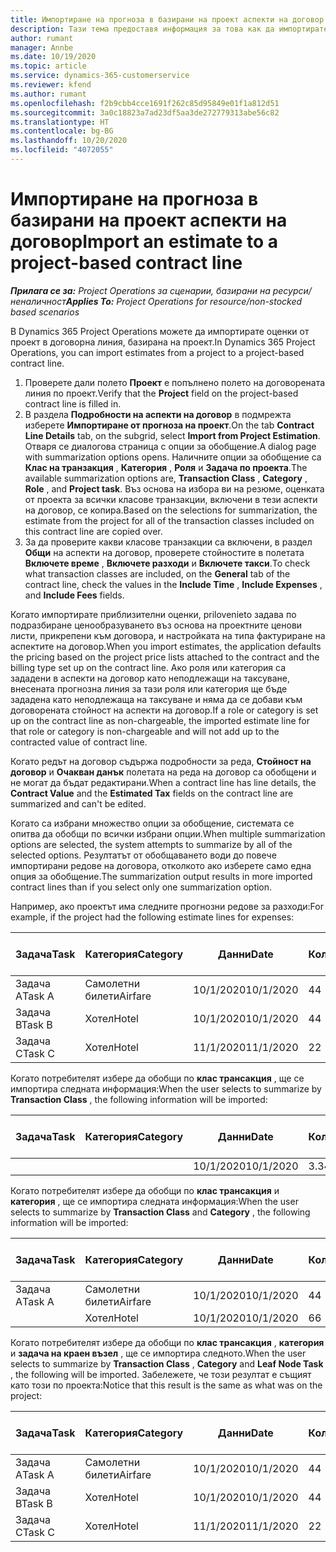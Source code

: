 ```yaml
---
title: Импортиране на прогноза в базирани на проект аспекти на договор
description: Тази тема предоставя информация за това как да импортирате прогнози от проект в аспекти на договор.
author: rumant
manager: Annbe
ms.date: 10/19/2020
ms.topic: article
ms.service: dynamics-365-customerservice
ms.reviewer: kfend
ms.author: rumant
ms.openlocfilehash: f2b9cbb4cce1691f262c85d95849e01f1a812d51
ms.sourcegitcommit: 3a0c18823a7ad23df5aa3de272779313abe56c82
ms.translationtype: HT
ms.contentlocale: bg-BG
ms.lasthandoff: 10/20/2020
ms.locfileid: "4072055"
---
```

# <a name="import-an-estimate-to-a-project-based-contract-line"></a><span data-ttu-id="4a4aa-103">Импортиране на прогноза в базирани на проект аспекти на договор</span><span class="sxs-lookup"><span data-stu-id="4a4aa-103">Import an estimate to a project-based contract line</span></span>

<span data-ttu-id="4a4aa-104">_**Прилага се за:** Project Operations за сценарии, базирани на ресурси/неналичност_</span><span class="sxs-lookup"><span data-stu-id="4a4aa-104">_**Applies To:** Project Operations for resource/non-stocked based scenarios_</span></span>

<span data-ttu-id="4a4aa-105">В Dynamics 365 Project Operations можете да импортирате оценки от проект в договорна линия, базирана на проект.</span><span class="sxs-lookup"><span data-stu-id="4a4aa-105">In Dynamics 365 Project Operations, you can import estimates from a project to a project-based contract line.</span></span>

1. <span data-ttu-id="4a4aa-106">Проверете дали полето **Проект** е попълнено полето на договорената линия по проект.</span><span class="sxs-lookup"><span data-stu-id="4a4aa-106">Verify that the **Project** field on the project-based contract line is filled in.</span></span>
2. <span data-ttu-id="4a4aa-107">В раздела **Подробности на аспекти на договор** в подмрежта изберете **Импортиране от прогноза на проект**.</span><span class="sxs-lookup"><span data-stu-id="4a4aa-107">On the tab **Contract Line Details** tab, on the subgrid, select **Import from Project Estimation**.</span></span> <span data-ttu-id="4a4aa-108">Отваря се диалогова страница с опции за обобщение.</span><span class="sxs-lookup"><span data-stu-id="4a4aa-108">A dialog page with summarization options opens.</span></span> <span data-ttu-id="4a4aa-109">Наличните опции за обобщение са **Клас на транзакция** , **Категория** , **Роля** и **Задача по проекта**.</span><span class="sxs-lookup"><span data-stu-id="4a4aa-109">The available summarization options are, **Transaction Class** , **Category** , **Role** , and **Project task**.</span></span> <span data-ttu-id="4a4aa-110">Въз основа на избора ви на резюме, оценката от проекта за всички класове транзакции, включени в тези аспекти на договор, се копира.</span><span class="sxs-lookup"><span data-stu-id="4a4aa-110">Based on the selections for summarization, the estimate from the project for all of the transaction classes included on this contract line are copied over.</span></span> 
3. <span data-ttu-id="4a4aa-111">За да проверите какви класове транзакции са включени, в раздел **Общи** на аспекти на договор, проверете стойностите в полетата **Включете време** , **Включете разходи** и **Включете такси**.</span><span class="sxs-lookup"><span data-stu-id="4a4aa-111">To check what transaction classes are included, on the **General** tab of the contract line, check the values in the **Include Time** , **Include Expenses** , and **Include Fees** fields.</span></span>

<span data-ttu-id="4a4aa-112">Когато импортирате приблизителни оценки, prilovenieto задава по подразбиране ценообразуването въз основа на проектните ценови листи, прикрепени към договора, и настройката на типа фактуриране на аспектите на договор.</span><span class="sxs-lookup"><span data-stu-id="4a4aa-112">When you import estimates, the application defaults the pricing based on the project price lists attached to the contract and the billing type set up on the contract line.</span></span> <span data-ttu-id="4a4aa-113">Ако роля или категория са зададени в аспекти на договор като неподлежащи на таксуване, внесената прогнозна линия за тази роля или категория ще бъде зададена като неподлежаща на таксуване и няма да се добави към договорената стойност на аспекти на договор.</span><span class="sxs-lookup"><span data-stu-id="4a4aa-113">If a role or category is set up on the contract line as non-chargeable, the imported estimate line for that role or category is non-chargeable and will not add up to the contracted value of contract line.</span></span>

<span data-ttu-id="4a4aa-114">Когато редът на договор съдържа подробности за реда, **Стойност на договор** и **Очакван данък** полетата на реда на договор са обобщени и не могат да бъдат редактирани.</span><span class="sxs-lookup"><span data-stu-id="4a4aa-114">When a contract line has line details, the **Contract Value** and the **Estimated Tax** fields on the contract line are summarized and can't be edited.</span></span>

<span data-ttu-id="4a4aa-115">Когато са избрани множество опции за обобщение, системата се опитва да обобщи по всички избрани опции.</span><span class="sxs-lookup"><span data-stu-id="4a4aa-115">When multiple summarization options are selected, the system attempts to summarize by all of the selected options.</span></span> <span data-ttu-id="4a4aa-116">Резултатът от обобщаването води до повече импортирани редове на договора, отколкото ако изберете само една опция за обобщение.</span><span class="sxs-lookup"><span data-stu-id="4a4aa-116">The summarization output results in more imported contract lines than if you select only one summarization option.</span></span>

<span data-ttu-id="4a4aa-117">Например, ако проектът има следните прогнозни редове за разходи:</span><span class="sxs-lookup"><span data-stu-id="4a4aa-117">For example, if the project had the following estimate lines for expenses:</span></span>

| <span data-ttu-id="4a4aa-118">Задача</span><span class="sxs-lookup"><span data-stu-id="4a4aa-118">Task</span></span> | <span data-ttu-id="4a4aa-119">Категория</span><span class="sxs-lookup"><span data-stu-id="4a4aa-119">Category</span></span> | <span data-ttu-id="4a4aa-120">Данни</span><span class="sxs-lookup"><span data-stu-id="4a4aa-120">Date</span></span> | <span data-ttu-id="4a4aa-121">Количество</span><span class="sxs-lookup"><span data-stu-id="4a4aa-121">Quantity</span></span> | <span data-ttu-id="4a4aa-122">Единична цена</span><span class="sxs-lookup"><span data-stu-id="4a4aa-122">Unit price</span></span> | <span data-ttu-id="4a4aa-123">Количество</span><span class="sxs-lookup"><span data-stu-id="4a4aa-123">Amount</span></span> |
| --- | --- | --- | --- | --- | --- |
| <span data-ttu-id="4a4aa-124">Задача А</span><span class="sxs-lookup"><span data-stu-id="4a4aa-124">Task A</span></span> | <span data-ttu-id="4a4aa-125">Самолетни билети</span><span class="sxs-lookup"><span data-stu-id="4a4aa-125">Airfare</span></span> | <span data-ttu-id="4a4aa-126">10/1/2020</span><span class="sxs-lookup"><span data-stu-id="4a4aa-126">10/1/2020</span></span> | <span data-ttu-id="4a4aa-127">4</span><span class="sxs-lookup"><span data-stu-id="4a4aa-127">4</span></span> | <span data-ttu-id="4a4aa-128">400</span><span class="sxs-lookup"><span data-stu-id="4a4aa-128">400</span></span> | <span data-ttu-id="4a4aa-129">1600</span><span class="sxs-lookup"><span data-stu-id="4a4aa-129">1600</span></span> |
| <span data-ttu-id="4a4aa-130">Задача B</span><span class="sxs-lookup"><span data-stu-id="4a4aa-130">Task B</span></span> | <span data-ttu-id="4a4aa-131">Хотел</span><span class="sxs-lookup"><span data-stu-id="4a4aa-131">Hotel</span></span> | <span data-ttu-id="4a4aa-132">10/1/2020</span><span class="sxs-lookup"><span data-stu-id="4a4aa-132">10/1/2020</span></span> | <span data-ttu-id="4a4aa-133">4</span><span class="sxs-lookup"><span data-stu-id="4a4aa-133">4</span></span> | <span data-ttu-id="4a4aa-134">200</span><span class="sxs-lookup"><span data-stu-id="4a4aa-134">200</span></span> | <span data-ttu-id="4a4aa-135">800</span><span class="sxs-lookup"><span data-stu-id="4a4aa-135">800</span></span> |
| <span data-ttu-id="4a4aa-136">Задача C</span><span class="sxs-lookup"><span data-stu-id="4a4aa-136">Task C</span></span> | <span data-ttu-id="4a4aa-137">Хотел</span><span class="sxs-lookup"><span data-stu-id="4a4aa-137">Hotel</span></span> | <span data-ttu-id="4a4aa-138">11/1/2020</span><span class="sxs-lookup"><span data-stu-id="4a4aa-138">11/1/2020</span></span> | <span data-ttu-id="4a4aa-139">2</span><span class="sxs-lookup"><span data-stu-id="4a4aa-139">2</span></span> | <span data-ttu-id="4a4aa-140">200</span><span class="sxs-lookup"><span data-stu-id="4a4aa-140">200</span></span> | <span data-ttu-id="4a4aa-141">400</span><span class="sxs-lookup"><span data-stu-id="4a4aa-141">400</span></span> |

<span data-ttu-id="4a4aa-142">Когато потребителят избере да обобщи по **клас трансакция** , ще се импортира следната информация:</span><span class="sxs-lookup"><span data-stu-id="4a4aa-142">When the user selects to summarize by **Transaction Class** , the following information will be imported:</span></span>

| <span data-ttu-id="4a4aa-143">Задача</span><span class="sxs-lookup"><span data-stu-id="4a4aa-143">Task</span></span> | <span data-ttu-id="4a4aa-144">Категория</span><span class="sxs-lookup"><span data-stu-id="4a4aa-144">Category</span></span> | <span data-ttu-id="4a4aa-145">Данни</span><span class="sxs-lookup"><span data-stu-id="4a4aa-145">Date</span></span> | <span data-ttu-id="4a4aa-146">Количество</span><span class="sxs-lookup"><span data-stu-id="4a4aa-146">Quantity</span></span> | <span data-ttu-id="4a4aa-147">Единична цена</span><span class="sxs-lookup"><span data-stu-id="4a4aa-147">Unit price</span></span> | <span data-ttu-id="4a4aa-148">Количество</span><span class="sxs-lookup"><span data-stu-id="4a4aa-148">Amount</span></span> |
| --- | --- | --- | --- | --- | --- |
| &nbsp;  | &nbsp;  | <span data-ttu-id="4a4aa-149">10/1/2020</span><span class="sxs-lookup"><span data-stu-id="4a4aa-149">10/1/2020</span></span> | <span data-ttu-id="4a4aa-150">3.34</span><span class="sxs-lookup"><span data-stu-id="4a4aa-150">3.34</span></span> | <span data-ttu-id="4a4aa-151">840</span><span class="sxs-lookup"><span data-stu-id="4a4aa-151">840</span></span> | <span data-ttu-id="4a4aa-152">2800</span><span class="sxs-lookup"><span data-stu-id="4a4aa-152">2800</span></span> |

<span data-ttu-id="4a4aa-153">Когато потребителят избере да обобщи по **клас трансакция** и **категория** , ще се импортира следната информация:</span><span class="sxs-lookup"><span data-stu-id="4a4aa-153">When the user selects to summarize by **Transaction Class** and **Category** , the following information will be imported:</span></span>

| <span data-ttu-id="4a4aa-154">Задача</span><span class="sxs-lookup"><span data-stu-id="4a4aa-154">Task</span></span> | <span data-ttu-id="4a4aa-155">Категория</span><span class="sxs-lookup"><span data-stu-id="4a4aa-155">Category</span></span> | <span data-ttu-id="4a4aa-156">Данни</span><span class="sxs-lookup"><span data-stu-id="4a4aa-156">Date</span></span> | <span data-ttu-id="4a4aa-157">Количество</span><span class="sxs-lookup"><span data-stu-id="4a4aa-157">Quantity</span></span> | <span data-ttu-id="4a4aa-158">Единична цена</span><span class="sxs-lookup"><span data-stu-id="4a4aa-158">Unit price</span></span> | <span data-ttu-id="4a4aa-159">Количество</span><span class="sxs-lookup"><span data-stu-id="4a4aa-159">Amount</span></span> |
| --- | --- | --- | --- | --- | --- |
| <span data-ttu-id="4a4aa-160">Задача А</span><span class="sxs-lookup"><span data-stu-id="4a4aa-160">Task A</span></span> | <span data-ttu-id="4a4aa-161">Самолетни билети</span><span class="sxs-lookup"><span data-stu-id="4a4aa-161">Airfare</span></span> | <span data-ttu-id="4a4aa-162">10/1/2020</span><span class="sxs-lookup"><span data-stu-id="4a4aa-162">10/1/2020</span></span> | <span data-ttu-id="4a4aa-163">4</span><span class="sxs-lookup"><span data-stu-id="4a4aa-163">4</span></span> | <span data-ttu-id="4a4aa-164">400</span><span class="sxs-lookup"><span data-stu-id="4a4aa-164">400</span></span> | <span data-ttu-id="4a4aa-165">1600</span><span class="sxs-lookup"><span data-stu-id="4a4aa-165">1600</span></span> |
| &nbsp;  | <span data-ttu-id="4a4aa-166">Хотел</span><span class="sxs-lookup"><span data-stu-id="4a4aa-166">Hotel</span></span> | <span data-ttu-id="4a4aa-167">10/1/2020</span><span class="sxs-lookup"><span data-stu-id="4a4aa-167">10/1/2020</span></span> | <span data-ttu-id="4a4aa-168">6</span><span class="sxs-lookup"><span data-stu-id="4a4aa-168">6</span></span> | <span data-ttu-id="4a4aa-169">200</span><span class="sxs-lookup"><span data-stu-id="4a4aa-169">200</span></span> | <span data-ttu-id="4a4aa-170">1200</span><span class="sxs-lookup"><span data-stu-id="4a4aa-170">1200</span></span> |

<span data-ttu-id="4a4aa-171">Когато потребителят избере да обобщи по **клас трансакция** , **категория** и **задача на краен възел** , ще се импортира следното.</span><span class="sxs-lookup"><span data-stu-id="4a4aa-171">When the user selects to summarize by **Transaction Class** , **Category** and **Leaf Node Task** , the following will be imported.</span></span> <span data-ttu-id="4a4aa-172">Забележете, че този резултат е същият като този по проекта:</span><span class="sxs-lookup"><span data-stu-id="4a4aa-172">Notice that this result is the same as what was on the project:</span></span>

| <span data-ttu-id="4a4aa-173">Задача</span><span class="sxs-lookup"><span data-stu-id="4a4aa-173">Task</span></span> | <span data-ttu-id="4a4aa-174">Категория</span><span class="sxs-lookup"><span data-stu-id="4a4aa-174">Category</span></span> | <span data-ttu-id="4a4aa-175">Данни</span><span class="sxs-lookup"><span data-stu-id="4a4aa-175">Date</span></span> | <span data-ttu-id="4a4aa-176">Количество</span><span class="sxs-lookup"><span data-stu-id="4a4aa-176">Quantity</span></span> | <span data-ttu-id="4a4aa-177">Единична цена</span><span class="sxs-lookup"><span data-stu-id="4a4aa-177">Unit price</span></span> | <span data-ttu-id="4a4aa-178">Количество</span><span class="sxs-lookup"><span data-stu-id="4a4aa-178">Amount</span></span> |
| --- | --- | --- | --- | --- | --- |
| <span data-ttu-id="4a4aa-179">Задача А</span><span class="sxs-lookup"><span data-stu-id="4a4aa-179">Task A</span></span> | <span data-ttu-id="4a4aa-180">Самолетни билети</span><span class="sxs-lookup"><span data-stu-id="4a4aa-180">Airfare</span></span> | <span data-ttu-id="4a4aa-181">10/1/2020</span><span class="sxs-lookup"><span data-stu-id="4a4aa-181">10/1/2020</span></span> | <span data-ttu-id="4a4aa-182">4</span><span class="sxs-lookup"><span data-stu-id="4a4aa-182">4</span></span> | <span data-ttu-id="4a4aa-183">400</span><span class="sxs-lookup"><span data-stu-id="4a4aa-183">400</span></span> | <span data-ttu-id="4a4aa-184">1600</span><span class="sxs-lookup"><span data-stu-id="4a4aa-184">1600</span></span> |
| <span data-ttu-id="4a4aa-185">Задача B</span><span class="sxs-lookup"><span data-stu-id="4a4aa-185">Task B</span></span> | <span data-ttu-id="4a4aa-186">Хотел</span><span class="sxs-lookup"><span data-stu-id="4a4aa-186">Hotel</span></span> | <span data-ttu-id="4a4aa-187">10/1/2020</span><span class="sxs-lookup"><span data-stu-id="4a4aa-187">10/1/2020</span></span> | <span data-ttu-id="4a4aa-188">4</span><span class="sxs-lookup"><span data-stu-id="4a4aa-188">4</span></span> | <span data-ttu-id="4a4aa-189">200</span><span class="sxs-lookup"><span data-stu-id="4a4aa-189">200</span></span> | <span data-ttu-id="4a4aa-190">800</span><span class="sxs-lookup"><span data-stu-id="4a4aa-190">800</span></span> |
| <span data-ttu-id="4a4aa-191">Задача C</span><span class="sxs-lookup"><span data-stu-id="4a4aa-191">Task C</span></span> | <span data-ttu-id="4a4aa-192">Хотел</span><span class="sxs-lookup"><span data-stu-id="4a4aa-192">Hotel</span></span> | <span data-ttu-id="4a4aa-193">11/1/2020</span><span class="sxs-lookup"><span data-stu-id="4a4aa-193">11/1/2020</span></span> | <span data-ttu-id="4a4aa-194">2</span><span class="sxs-lookup"><span data-stu-id="4a4aa-194">2</span></span> | <span data-ttu-id="4a4aa-195">200</span><span class="sxs-lookup"><span data-stu-id="4a4aa-195">200</span></span> | <span data-ttu-id="4a4aa-196">400</span><span class="sxs-lookup"><span data-stu-id="4a4aa-196">400</span></span> |
